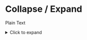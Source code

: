 
# Collapse / Expand

Plain Text

<details>
<summary>Click to expand</summary>

## Inner header

Plain text inside

</details>